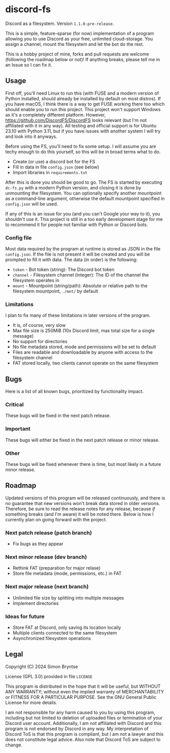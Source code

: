 # discord-fs
Discord as a filesystem.
Version `1.1.0-pre-release`.

This is a simple, feature-sparse (for now) implementation of a program allowing you to use Discord as your free, unlimited cloud-storage.
You assign a channel, mount the filesystem and let the bot do the rest.

This is a hobby project of mine, forks and pull requests are welcome (following the roadmap below or not)!
If anything breaks, please tell me in an Issue so I can fix it.

## Usage
First off, you'll need Linux to run this (with FUSE and a modern version of Python installed, should already be installed by default on most distros).
If you have macOS, I think there is a way to get FUSE working there too which should enable you to run this project.
This project won't support Windows as it's a completely different platform.
However, https://github.com/DiscordFS/DiscordFS looks relevant (but I'm not affiliated with it in any way).
All testing and official support is for Ubuntu 23.10 with Python 3.11, but if you have issues with another system I will try and look into it anyways.

Before using the FS, you'll need to fix some setup.
I will assume you are techy enough to do this yourself, so this will be in broad terms what to do.
- Create (or use) a discord bot for the FS
- Fill in data in file `config.json` (see below)
- Import libraries in `requirements.txt`

After this is done you should be good to go.
The FS is started by executing `dc-fs.py` with a modern Python version, and closing it is done by unmounting the filesystem.
You can optionally specify another mountpoint as a command-line argument, otherwise the default mountpoint specified in `config.json` will be used.

If any of this is an issue for you (and you can't Google your way to it), you shouldn't use it.
This project is still in a too early development stage for me to recommend it for people not familiar with Python or Discord bots.

### Config file
Most data required by the program at runtime is stored as JSON in the file `config.json`.
If the file is not present it will be created and you will be prompted to fill it with data.
The data (in order) is the following:
- `token` - Bot token (string): The Discord bot token
- `channel` - Filesystem channel (integer): The ID of the channel the filesystem operates in
- `mount` - Mountpoint (string/path): Absolute or relative path to the filesystem mountpoint, `./mnt/` by default

### Limitations
I plan to fix many of these limitations in later versions of the program.
- It is, of course, very slow
- Max file size is 250MiB (10x Discord limit, max total size for a single message)
- No support for directories
- No file metadata stored, mode and permissions will be set to default
- Files are readable and downloadable by anyone with access to the filesystem channel
- FAT stored locally, two clients cannot operate on the same filesystem

## Bugs
Here is a list of all known bugs, prioritized by functionality impact.

### Critical
These bugs will be fixed in the next patch release.

### Important
These bugs will either be fixed in the next patch release or minor release.

### Other
These bugs will be fixed whenever there is time, but most likely in a future minor release.

## Roadmap
Updated versions of this program will be released continuously, and there is no guarantee that new versions won't break data stored in older versions.
Therefore, be sure to read the release notes for any release, because _if_ something breaks (and I'm aware) it will be noted there.
Below is how I currently plan on going forward with the project.

### Next patch release (patch branch)
- Fix bugs as they appear

### Next minor release (dev branch)
- Rethink FAT (preparation for major relase)
- Store file metadata (mode, permissions, etc.) in FAT

### Next major release (next branch)
- Unlimited file size by splitting into multiple messages
- Implement directories

### Ideas for future
- Store FAT at Discord, only saving its location locally
- Multiple clients connected to the same filesystem
- Asynchronized filesystem operations

## Legal
Copyright (C) 2024 Simon Bryntse

License (GPL 3.0) provided in file `LICENSE`

This program is distributed in the hope that it will be useful, but WITHOUT ANY WARRANTY;
without even the implied warranty of MERCHANTABILITY or FITNESS FOR A PARTICULAR PURPOSE.
See the GNU General Public License for more details.

I am not responsible for any harm caused to you by using this program, including but not limited to deletion of uploaded files or termination of your Discord user account.
Additionally, I am not affiliated with Discord and this program is not endorsed by Discord in any way.
My interpretation of Discord ToS is that this program is compliant, but I am not a lawyer and this does not constitute legal advice.
Also note that Discord ToS are subject to change.
